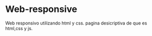 # Web-responsive
Web responsivo utilizando html y css. pagina desicriptiva de que es html,css y js.
